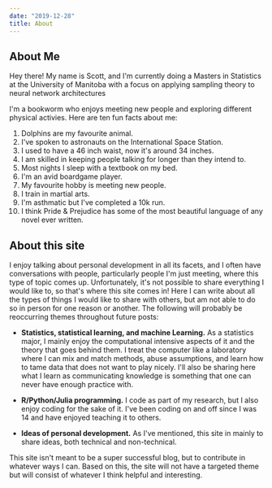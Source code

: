 ```yaml
---
date: "2019-12-28"
title: About
---
```


## About Me

Hey there! My name is Scott, and I'm currently doing a Masters in Statistics at the University of Manitoba with a focus on applying sampling theory to neural network architectures

I'm a bookworm who enjoys meeting new people and exploring different physical activies. Here are ten fun facts about me:

1. Dolphins are my favourite animal.
2. I've spoken to astronauts on the International Space Station.
3. I used to have a 46 inch waist, now it's around 34 inches.
4. I am skilled in keeping people talking for longer than they intend to.
5. Most nights I sleep with a textbook on my bed.
6. I'm an avid boardgame player.
7. My favourite hobby is meeting new people.
8. I train in martial arts.
9. I'm asthmatic but I've completed a 10k run.
10. I think Pride & Prejudice has some of the most beautiful language of any novel ever written.

## About this site

I enjoy talking about personal development in all its facets, and I often have conversations with people, particularly people I'm just meeting, where this type of topic comes up. Unfortunately, it's not possible to share everything I would like to, so that's where this site comes in! Here I can write about all the types of things I would like to share with others, but am not able to do so in person for one reason or another. The following will probably be reoccurring themes throughout future posts:

* **Statistics, statistical learning, and machine Learning.** As a statistics major, I mainly enjoy the computational intensive aspects of it and the theory that goes behind them. I treat the computer like a laboratory where I can mix and match methods, abuse assumptions, and learn how to tame data that does not want to play nicely. I'll also be sharing here what I learn as communicating knowledge is something that one can never have enough practice with. 

* **R/Python/Julia programming.** I code as part of my research, but I also enjoy coding for the sake of it. I've been coding on and off since I was 14 and have enjoyed teaching it to others.

* **Ideas of personal development.** As I've mentioned, this site in mainly to share ideas, both technical and non-technical. 


This site isn't meant to be a super successful blog, but to contribute in whatever ways I can. Based on this, the site will not have a targeted theme but will consist of whatever I think helpful and interesting.